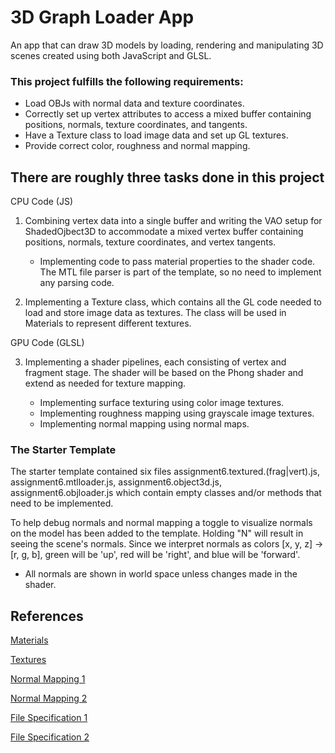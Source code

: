 # 3D Graph Loader App
An app that can draw 3D models by loading, rendering and manipulating 3D scenes created using both JavaScript and GLSL. 

### This project fulfills the following requirements:
* Load OBJs with normal data and texture coordinates.
* Correctly set up vertex attributes to access a mixed buffer containing positions, normals, texture coordinates, and tangents.
* Have a Texture class to load image data and set up GL textures.
* Provide correct color, roughness and normal mapping.

## There are roughly three tasks done in this project
CPU Code (JS)
1. Combining vertex data into a single buffer and writing the VAO setup for ShadedOjbect3D to accommodate a mixed vertex buffer containing positions, normals, texture coordinates, and vertex tangents. 

    * Implementing code to pass material properties to the shader code. The MTL file parser is part of the template, so no need to implement any parsing code.
2. Implementing a Texture class, which contains all the GL code needed to load and store image data as textures. The class will be used in Materials to represent different textures.

GPU Code (GLSL)

3. Implementing a shader pipelines, each consisting of vertex and fragment stage. The shader will be based on the Phong shader and extend as needed for texture mapping.

    * Implementing surface texturing using color image textures.
    * Implementing roughness mapping using grayscale image textures.
    * Implementing normal mapping using normal maps.

### The Starter Template
The starter template contained six files assignment6.textured.(frag|vert).js, assignment6.mtlloader.js, assignment6.object3d.js, assignment6.objloader.js which contain empty classes and/or methods that need to be implemented.

To help debug normals and normal mapping a toggle to visualize normals on the model has been added to the template. Holding "N" will result in seeing the scene's normals. Since we interpret normals as colors [x, y, z] -> [r, g, b], green will be 'up', red will be 'right', and blue will be 'forward'.
* All normals are shown in world space unless changes made in the shader.

## **References** 

[Materials](https://learnopengl.com/Lighting/Materials)

[Textures](https://learnopengl.com/Getting-started/Textures)

[Normal Mapping 1](https://learnopengl.com/Advanced-Lighting/Normal-Mapping)

[Normal Mapping 2](http://www.opengl-tutorial.org/intermediate-tutorials/tutorial-13-normal-mapping/)

[File Specification 1](http://paulbourke.net/dataformats/obj/)

[File Specification 2](http://paulbourke.net/dataformats/mtl/)
